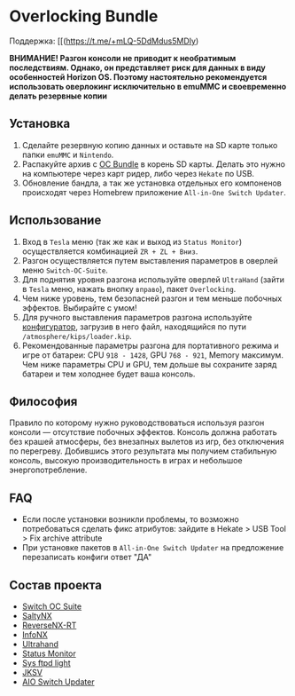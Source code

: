 # Overlocking Bundle

Поддержка: [[(https://t.me/+mLQ-5DdMdus5MDIy)

**ВНИМАНИЕ! Разгон консоли не приводит к необратимым последствиям. Однако, он представляет риск для данных в виду особенностей Horizon OS. Поэтому настоятельно рекомендуется использовать оверлокинг исключительно в emuMMC и своевременно делать резервные копии**

## Установка

1. Сделайте резервную копию данных и оставьте на SD карте только папки `emuMMC` и `Nintendo`.
2. Распакуйте архив с [OC Bundle](https://github.com/snupt/Switch-OC-Suite-Bundle/raw/main/OCBundle.zip) в корень SD карты. Делать это нужно на компьютере через карт ридер, либо через `Hekate` по USB.
3. Обновление бандла, а так же установка отдельных его компоненов происходят через Homebrew приложение `All-in-One Switch Updater`.


## Использование

1. Вход в `Tesla` меню (так же как и выход из `Status Monitor`) осуществляется комбинацией `ZR + ZL + Вниз`.
2. Разгон осуществляется путем выставления параметров в оверлей меню `Switch-OC-Suite`.
3. Для поднятия уровня разгона используйте оверлей `UltraHand` (зайти в `Tesla` меню, нажать внопку `вправо`), пакет `Overlocking`.
4. Чем ниже уровень, тем безопасней разгон и тем меньше побочных эффектов. Выбирайте с умом!
5. Для ручного выставления параметров разгона используйте [конфигуратор](https://hanai3bi.github.io/Switch-OC-Suite/), загрузив в него файл, находящийся по пути `/atmosphere/kips/loader.kip`.
6. Рекомендованные параметры разгона для портативного режима и игре от батареи: CPU `918 - 1428`, GPU `768 - 921`, Memory максимум. Чем ниже параметры CPU и GPU, тем дольше вы сохраните заряд батареи и тем холоднее будет ваша консоль.

## Философия

Правило по которому нужно руководствоваться используя разгон консоли — отсутствие побочных эффектов. Консоль должна работать без крашей атмосферы, без внезапных вылетов из игр, без отключения по перегреву. Добившись этого результата мы получием стабильную консоль, высокую производительность в играх и небольшое энергопотребление.

## FAQ

- Если после установки возникли проблемы, то возможно потребоваться сделать фикс атрибутов: зайдите в Hekate > USB Tool > Fix archive attribute
- При установке пакетов в `All-in-One Switch Updater` на предложение перезаписать конфиги ответ "ДА"

## Состав проекта

- [Switch OC Suite](https://github.com/hanai3Bi/Switch-OC-Suite)
- [SaltyNX](https://github.com/masagrator/SaltyNX)
- [ReverseNX-RT](https://github.com/masagrator/ReverseNX-RT)
- [InfoNX](https://github.com/renA21/InfoNX)
- [Ultrahand](https://github.com/ppkantorski/Ultrahand-Overlay)
- [Status Monitor](https://github.com/ppkantorski/Status-Monitor-Overlay)
- [Sys ftpd light](https://github.com/cathery/sys-ftpd)
- [JKSV](https://github.com/J-D-K/JKSV)
- [AIO Switch Updater](https://github.com/HamletDuFromage/aio-switch-updater)
